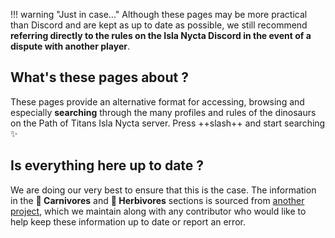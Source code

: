 !!! warning "Just in case..."
    Although these pages may be more practical than Discord and are kept as up to date as possible, we still recommend **referring directly to the rules on the Isla Nycta Discord in the event of a dispute with another player**.

## What's these pages about ?
These pages provide an alternative format for accessing, browsing and especially **searching** through the many profiles and rules of the dinosaurs on the Path of Titans Isla Nycta server. Press ++slash++ and start searching ✨

## Is everything here up to date ?
We are doing our very best to ensure that this is the case. The information in the **🥩 Carnivores** and **🌿 Herbivores** sections is sourced from [another project](https://github.com/Yldales/isla-nycta-json), which we maintain along with any contributor who would like to help keep these information up to date or report an error.